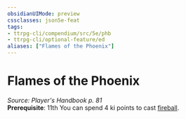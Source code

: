 ```yaml
---
obsidianUIMode: preview
cssclasses: json5e-feat
tags:
- ttrpg-cli/compendium/src/5e/phb
- ttrpg-cli/optional-feature/ed
aliases: ["Flames of the Phoenix"]
---
```

# Flames of the Phoenix
*Source: Player's Handbook p. 81*  
**Prerequisite**: 11th
You can spend 4 ki points to cast [fireball](Misc%20Files/CLI/compendium/spells/fireball-xphb.md).